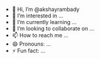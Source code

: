 - 👋 Hi, I’m @akshayrambady
- 👀 I’m interested in ...
- 🌱 I’m currently learning ...
- 💞️ I’m looking to collaborate on ...
- 📫 How to reach me ...
- 😄 Pronouns: ...
- ⚡ Fun fact: ...

<!---
akshayrambady/akshayrambady is a ✨ special ✨ repository because its `README.md` (this file) appears on your GitHub profile.
You can click the Preview link to take a look at your changes.
--->
